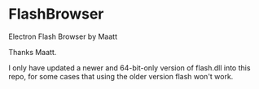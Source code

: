 # FlashBrowser
Electron Flash Browser by Maatt


Thanks Maatt. 

I only have updated a newer and 64-bit-only version of flash.dll into this repo, for some cases that using the older version flash won't work.

